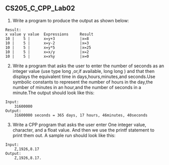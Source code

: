 <!--
 * @Github: https://github.com/Certseeds
 * @Author: nanoseeds
 * @Date: 2020-06-07 10:11:42
 * @LastEditors: nanoseeds
 * @LastEditTime: 2020-06-09 08:30:56
 * @License: CC-BY-NC-SA_V4_0 or any later version 
 -->

## CS205_C_CPP_Lab02

1. Write a program to produce the output as shown below:

``` log
Result:
x value y value  Expressions     Result
10 |    5 |      x=y+3           |x=8   
10 |    5 |      x=y-2           |x=3   
10 |    5 |      x=y*5           |x=25  
10 |    5 |      x=x/y           |x=2   
10 |    5 |      x=x%y           |x=0   
```

2. Write a program that asks the user to enter the number of seconds as an integer value (use type long ,or,if
   available, long long ) and that then displays the equivalent time in days,hours,minutes,and seconds.Use symbolic
   constants to represent the number of hours in the day,the number of minutes in an hour,and the number of seconds in a
   minute.The output should look like this:

``` log
Input:
    31600000
Output:
    31600000 seconds = 365 days, 17 hours, 46minutes, 40seconds
```

3. Write a CPP program that asks the user enter One integer value, character, and a float value. And then we use the
   printf statement to print them out. A sample run should look like this:

``` log
Input: 
    Z,1926,8.17
Output:  
    Z,1926,8.17.
```